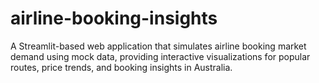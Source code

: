 # airline-booking-insights
A Streamlit-based web application that simulates airline booking market demand using mock data, providing interactive visualizations for popular routes, price trends, and booking insights in Australia.

